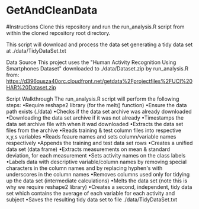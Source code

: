 GetAndCleanData
===============


#Instructions
Clone this repository and run the run_analysis.R script from within the cloned repository root directory.

This script will download and process the data set generating a tidy data set at  ./data/TidyDataSet.txt 

Data Source
This project uses the "Human Activity Recognition Using Smartphones Dataset" downloaded to ./data/Dataset.zip by run_analysis.R from: https://d396qusza40orc.cloudfront.net/getdata%2Fprojectfiles%2FUCI%20HAR%20Dataset.zip



Script Walkthrough
The run_analysis.R script will perform the following steps:
•Require reshape2 library (for the melt() function)
•Ensure the data path exists (./data)
•Checks if the data set archive was already downloaded
•Downloading the data set archive if it was not already
•Timestamps the data set archive file with when it wad downloaded
•Extracts the data set files from the archive
•Reads training & test column files into respective x,y,s variables
•Reads feaure names and sets column/variable names respectively
•Appends the training and test data set rows
•Creates a unified data set (data frame)
•Extracts measurements on mean & standard deviation, for each measurement
•Sets activity names on the class labels
•Labels data with descriptive variable/column names by removing special characters in the column names and by replacing hyphen's with underscores in the column names
•Removes columns used only for tidying up the data set (intermediate calculations)
•Melts the data set (note this is why we require reshape2 library)
•Creates a second, independent, tidy data set which contains the average of each variable for each activity and subject
•Saves the resulting tidy data set to file ./data/TidyDataSet.txt
